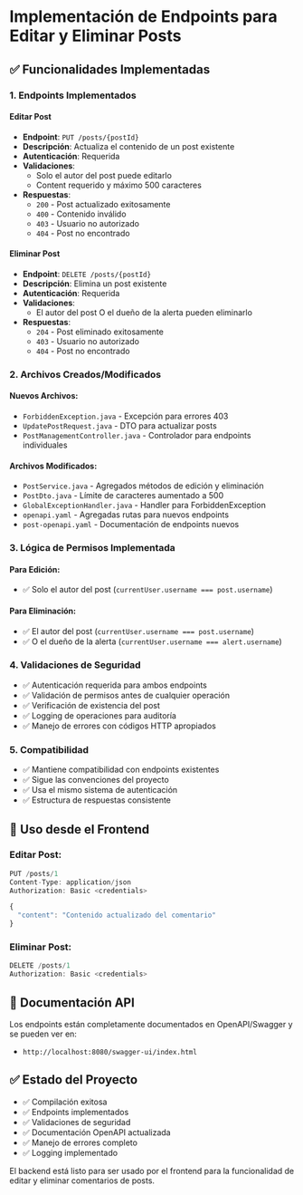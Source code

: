 # Implementación de Endpoints para Editar y Eliminar Posts

## ✅ Funcionalidades Implementadas

### 1. Endpoints Implementados

#### Editar Post
- **Endpoint**: `PUT /posts/{postId}`
- **Descripción**: Actualiza el contenido de un post existente
- **Autenticación**: Requerida
- **Validaciones**: 
  - Solo el autor del post puede editarlo
  - Content requerido y máximo 500 caracteres
- **Respuestas**:
  - `200` - Post actualizado exitosamente
  - `400` - Contenido inválido
  - `403` - Usuario no autorizado
  - `404` - Post no encontrado

#### Eliminar Post
- **Endpoint**: `DELETE /posts/{postId}`
- **Descripción**: Elimina un post existente
- **Autenticación**: Requerida
- **Validaciones**:
  - El autor del post O el dueño de la alerta pueden eliminarlo
- **Respuestas**:
  - `204` - Post eliminado exitosamente
  - `403` - Usuario no autorizado
  - `404` - Post no encontrado

### 2. Archivos Creados/Modificados

#### Nuevos Archivos:
- `ForbiddenException.java` - Excepción para errores 403
- `UpdatePostRequest.java` - DTO para actualizar posts
- `PostManagementController.java` - Controlador para endpoints individuales

#### Archivos Modificados:
- `PostService.java` - Agregados métodos de edición y eliminación
- `PostDto.java` - Límite de caracteres aumentado a 500
- `GlobalExceptionHandler.java` - Handler para ForbiddenException
- `openapi.yaml` - Agregadas rutas para nuevos endpoints
- `post-openapi.yaml` - Documentación de endpoints nuevos

### 3. Lógica de Permisos Implementada

#### Para Edición:
- ✅ Solo el autor del post (`currentUser.username === post.username`)

#### Para Eliminación:
- ✅ El autor del post (`currentUser.username === post.username`)
- ✅ O el dueño de la alerta (`currentUser.username === alert.username`)

### 4. Validaciones de Seguridad

- ✅ Autenticación requerida para ambos endpoints
- ✅ Validación de permisos antes de cualquier operación
- ✅ Verificación de existencia del post
- ✅ Logging de operaciones para auditoría
- ✅ Manejo de errores con códigos HTTP apropiados

### 5. Compatibilidad

- ✅ Mantiene compatibilidad con endpoints existentes
- ✅ Sigue las convenciones del proyecto
- ✅ Usa el mismo sistema de autenticación
- ✅ Estructura de respuestas consistente

## 🔧 Uso desde el Frontend

### Editar Post:
```javascript
PUT /posts/1
Content-Type: application/json
Authorization: Basic <credentials>

{
  "content": "Contenido actualizado del comentario"
}
```

### Eliminar Post:
```javascript
DELETE /posts/1
Authorization: Basic <credentials>
```

## 📝 Documentación API

Los endpoints están completamente documentados en OpenAPI/Swagger y se pueden ver en:
- `http://localhost:8080/swagger-ui/index.html`

## ✅ Estado del Proyecto

- ✅ Compilación exitosa
- ✅ Endpoints implementados
- ✅ Validaciones de seguridad
- ✅ Documentación OpenAPI actualizada
- ✅ Manejo de errores completo
- ✅ Logging implementado

El backend está listo para ser usado por el frontend para la funcionalidad de editar y eliminar comentarios de posts.
